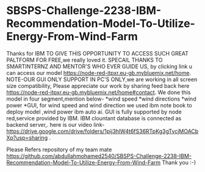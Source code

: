 # SBSPS-Challenge-2238-IBM-Recommendation-Model-To-Utilize-Energy-From-Wind-Farm
Thanks for IBM TO GIVE THIS OPPORTUNITY TO ACCESS SUCH GREAT PALTFORM FOR FREE,we really loved it.
SPECAIL THANKS TO SMARTINTERNZ AND MENTOR'S WHO EVER GUIDE US, by clicking link u can access our model https://node-red-itpxr.eu-gb.mybluemix.net/home. 
NOTE-OUR GUI ONLY SUPPORT IN PC'S ONLY,we are working in all screen size compatibility, Please appreciate our work by sharing feed back here https://node-red-itpxr.eu-gb.mybluemix.net/home#contact. 
We done this model in four segment,mention below- *wind speed *wind directions *wind power *GUI, for wind speed and wind direction we used ibm note book to deploy model ,wind power ibm auto ai. 
GUI is fully supported by node red,service provided by IBM. 
IBM clountant database is connected as backend server,. here is our video link-https://drive.google.com/drive/folders/1pij3hlW4t6fS36RTpKg3gTvcjMOACbXp?usp=sharing .

Please Refers repository of my team mate
https://github.com/abdullahmohamed2540/SBSPS-Challenge-2238-IBM-Recommendation-Model-To-Utilize-Energy-From-Wind-Farm
Thank you :-)
